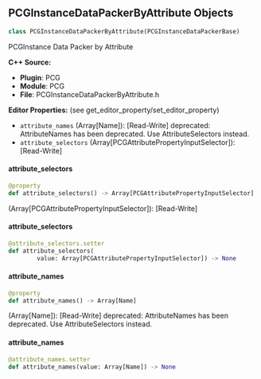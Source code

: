 ## PCGInstanceDataPackerByAttribute Objects

```python
class PCGInstanceDataPackerByAttribute(PCGInstanceDataPackerBase)
```

PCGInstance Data Packer by Attribute

**C++ Source:**

- **Plugin**: PCG
- **Module**: PCG
- **File**: PCGInstanceDataPackerByAttribute.h

**Editor Properties:** (see get_editor_property/set_editor_property)

- ``attribute_names`` (Array[Name]):  [Read-Write]
  deprecated: AttributeNames has been deprecated. Use AttributeSelectors instead.
- ``attribute_selectors`` (Array[PCGAttributePropertyInputSelector]):  [Read-Write]

<a id="unreal.PCGInstanceDataPackerByAttribute.attribute_selectors"></a>

#### attribute_selectors

```python
@property
def attribute_selectors() -> Array[PCGAttributePropertyInputSelector]
```

(Array[PCGAttributePropertyInputSelector]):  [Read-Write]

<a id="unreal.PCGInstanceDataPackerByAttribute.attribute_selectors"></a>

#### attribute_selectors

```python
@attribute_selectors.setter
def attribute_selectors(
        value: Array[PCGAttributePropertyInputSelector]) -> None
```

<a id="unreal.PCGInstanceDataPackerByAttribute.attribute_names"></a>

#### attribute_names

```python
@property
def attribute_names() -> Array[Name]
```

(Array[Name]):  [Read-Write]
deprecated: AttributeNames has been deprecated. Use AttributeSelectors instead.

<a id="unreal.PCGInstanceDataPackerByAttribute.attribute_names"></a>

#### attribute_names

```python
@attribute_names.setter
def attribute_names(value: Array[Name]) -> None
```

<a id="unreal.PCGInstancePackerByAttribute"></a>